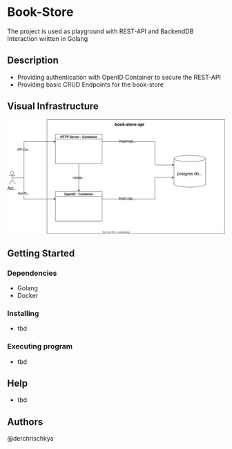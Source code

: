 # Book-Store
The project is used as playground with REST-API and BackendDB Interaction written in Golang

## Description
- Providing authentication with OpenID Container to secure the REST-API
- Providing basic CRUD Endpoints for the book-store

## Visual Infrastructure
![Image](libary_api.drawio.svg "drawio")
## Getting Started
### Dependencies
- Golang
- Docker

### Installing
- tbd

### Executing program
- tbd

## Help
- tbd

## Authors
@derchrischkya

